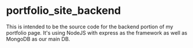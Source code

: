 # portfolio_site_backend
This is intended to be the source code for the backend portion of my portfolio page. It's using NodeJS with express as the framework as well as MongoDB as our main DB.
